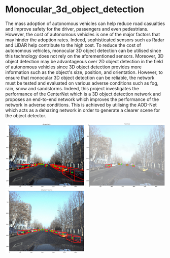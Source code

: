 # Monocular_3d_object_detection

 The mass adoption of autonomous vehicles can help reduce road casualties and improve safety for the driver, passengers and even pedestrians. However, the cost of autonomous vehicles is one of the major factors that may hinder the adoption rates. Indeed, sophisticated sensors such as Radar and LiDAR help contribute to the high cost. To reduce the cost of autonomous vehicles, monocular 3D object detection can be utilised since this technology does not rely on the aforementioned sensors. Moreover, 3D object detection may be advantageous over 2D object detection in the field of autonomous vehicles since 3D object detection provides more information such as the object's size, position, and orientation. However, to ensure that monocular 3D object detection can be reliable, the network must be tested and evaluated on various adverse conditions such as fog, rain, snow and sandstorms. Indeed, this project investigates the performance of the CenterNet which is a 3D object detection network and proposes an end-to-end network which improves the performance of the network in adverse conditions. This is achieved by utilising the AOD-Net which acts as a dehazing network in order to generate a clearer scene for the object detector.
 
<p float="left">
  <img src="/img/dehazed_objectpred_groundtruth.jpg" width="250" />
  <img src="/img/hazy_objectpred_1.jpg" width="250" /> 
  <img src="/img/dehazed_objectpred_1.jpg" width="250" />
</p>
